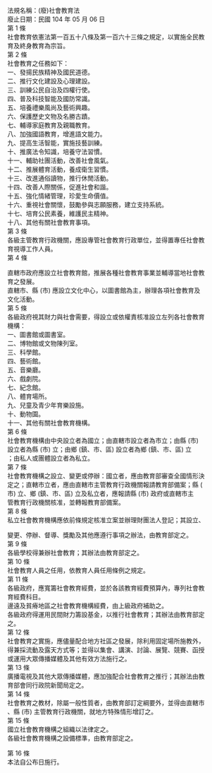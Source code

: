 法規名稱：(廢)社會教育法  
廢止日期：民國 104 年 05 月 06 日  
第 1 條  
社會教育依憲法第一百五十八條及第一百六十三條之規定，以實施全民教  
育及終身教育為宗旨。  
第 2 條  
社會教育之任務如下：  
一、發揚民族精神及國民道德。  
二、推行文化建設及心理建設。  
三、訓練公民自治及四權行使。  
四、普及科技智能及國防常識。  
五、培養禮樂風尚及藝術興趣。  
六、保護歷史文物及名勝古蹟。  
七、輔導家庭教育及親職教育。  
八、加強國語教育，增進語文能力。  
九、提高生活智能，實施技藝訓練。  
十、推廣法令知識，培養守法習慣。  
十一、輔助社團活動，改善社會風氣。  
十二、推展體育活動，養成衛生習慣。  
十三、改進通俗讀物，推行休閒活動。  
十四、改善人際關係，促進社會和諧。  
十五、強化情緒管理，珍愛生命價值。  
十六、重視社會關懷，鼓勵參與志願服務，建立支持系統。  
十七、培育公民素養，維護民主精神。  
十八、其他有關社會教育事項。  
第 3 條  
各級主管教育行政機關，應設專管社會教育行政單位，並得置專任社會教  
育視導工作人員。  
第 4 條  


直轄市政府應設立社會教育館，推展各種社會教育事業並輔導當地社會教  
育之發展。  
直轄市、縣 (市) 應設立文化中心，以圖書館為主，辦理各項社會教育及  
文化活動。  
第 5 條  
各級政府視其財力與社會需要，得設立或依權責核准設立左列各社會教育  
機構：  
一、圖書館或圖書室。  
二、博物館或文物陳列室。  
三、科學館。  
四、藝術館。  
五、音樂廳。  
六、戲劇院。  
七、紀念館。  
八、體育場所。  
九、兒童及青少年育樂設施。  
十、動物園。  
十一、其他有關社會教育機構。  
第 6 條  
社會教育機構由中央設立者為國立；由直轄市設立者為市立；由縣 (市)  
設立者為縣 (市) 立；由鄉 (鎮、市、區) 設立者為鄉 (鎮、市、區) 立  
；由私人或團體設立者為私立。  
第 7 條  
社會教育機構之設立、變更或停辦：國立者，應由教育部審查全國情形決  
定之；直轄市立者，應由直轄市主管教育行政機關報請教育部備案；縣 (  
市) 立、鄉 (鎮、市、區) 立及私立者，應報請縣 (市) 政府或直轄市主  
管教育行政機關核准，並轉報教育部備案。  
第 8 條  
私立社會教育機構應依前條規定核准立案並辦理財團法人登記；其設立、  


變更、停辦、督導、獎勵及其他應遵行事項之辦法，由教育部定之。  
第 9 條  
各級學校得兼辦社會教育；其辦法由教育部定之。  
第 10 條  
社會教育人員之任用，依教育人員任用條例之規定。  
第 11 條  
各級政府，應寬籌社會教育經費，並於各該教育經費預算內，專列社會教  
育經費科目。  
邊遠及貧瘠地區之社會教育機構經費，由上級政府補助之。  
各級政府得運用民間財力籌設基金，以推行社會教育；其辦法由教育部定  
之。  
第 12 條  
社會教育之實施，應儘量配合地方社區之發展，除利用固定場所施教外，  
得兼採流動及露天方式等；並得以集會、講演、討論、展覽、競賽、函授  
或運用大眾傳播媒體及其他有效方法施行之。  
第 13 條  
廣播電視及其他大眾傳播媒體，應加強配合社會教育之推行；其辦法由教  
育部會同行政院新聞局定之。  
第 14 條  
社會教育之教材，除屬一般性質者，由教育部訂定綱要外，並得由直轄市  
、縣 (市) 主管教育行政機關，就地方特殊情形增訂之。  
第 15 條  
國立社會教育機構之組織以法律定之。  
各級社會教育機構之設備標準，由教育部定之。  


第 16 條  
本法自公布日施行。  


